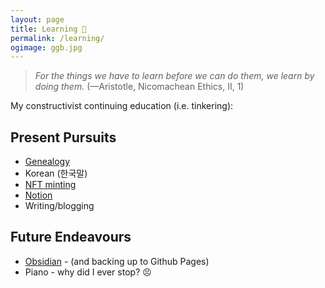 ```yaml
---
layout: page
title: Learning 🌱
permalink: /learning/
ogimage: ggb.jpg
---
```

> *For the things we have to learn before we can do them, we learn by doing them.* (—Aristotle, Nicomachean Ethics, II, 1)

My constructivist continuing education (i.e. tinkering):

## Present Pursuits
- [Genealogy](/ancestry/)
- Korean (한국말)
- <a href="https://opensea.io/berens" target="_blank">NFT minting</a>
- <a href="https://notion.so" target="_blank">Notion</a>
- Writing/blogging

## Future Endeavours
- <a href="https://obsidian.md/" target="_blank">Obsidian</a> - (and backing up to Github Pages)
- Piano - why did I ever stop? 😣